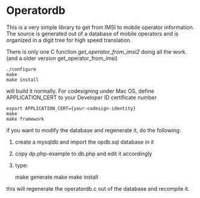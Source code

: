 # Operatordb #

This is a very simple library to get from IMSI to mobile operator information. The 
source is generated out of a database of mobile operators and is organized in a digit
tree for high speed translation.

There is only one C function *get_operator_from_imsi2* doing all the work.
(and a older version get_operator_from_imsi)


	./configure
	make
	make install

will build it normally.
For codesigning under Mac OS, define APPLICATION_CERT to your Developer ID certificate number
	
	export APPLICATION_CERT={your-codesign-identity}
	make
	make framework
	

if you want to modify the database and regenerate it, do the following:

1. create a mysqldb and import the opdb.sql database in it
2. copy dp.php-example to db.php and edit it accordingly
3. type:
    
	make generate
	make
	make install

this will regenerate the operatordb.c out of the database and recompile it.
